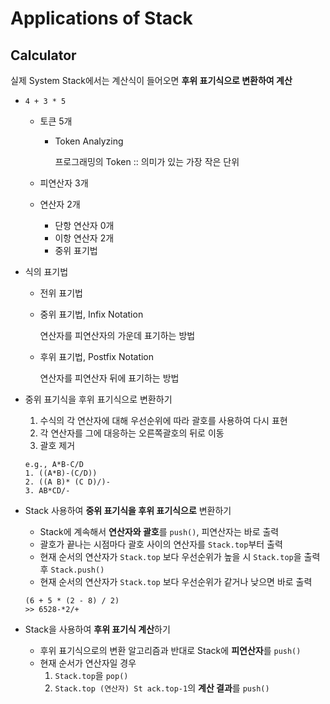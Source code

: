 # Applications of Stack

## Calculator

실제 System Stack에서는 계산식이 들어오면 **후위 표기식으로 변환하여 계산**

- `4 + 3 * 5`

  - 토큰 5개

    - Token Analyzing

      프로그래밍의 Token :: 의미가 있는 가장 작은 단위

  - 피연산자 3개

  - 연산자 2개

    - 단항 연산자 0개
    - 이항 연산자 2개
    - 중위 표기법

- 식의 표기법

  - 전위 표기법

  - 중위 표기법, Infix Notation

    연산자를 피연산자의 가운데 표기하는 방법

  - 후위 표기법, Postfix Notation

    연산자를 피연산자 뒤에 표기하는 방법

- 중위 표기식을 후위 표기식으로 변환하기

  1. 수식의 각 연산자에 대해 우선순위에 따라 괄호를 사용하여 다시 표현
  2. 각 연산자를 그에 대응하는 오른쪽괄호의 뒤로 이동
  3. 괄호 제거

  ```
  e.g., A*B-C/D
  1. ((A*B)-(C/D))
  2. ((A B)* (C D)/)-
  3. AB*CD/-
  ```

- Stack 사용하여 **중위 표기식을 후위 표기식으로** 변환하기

  - Stack에 계속해서 **연산자와 괄호**를 `push()`, 피연산자는 바로 출력
  - 괄호가 끝나는 시점마다 괄호 사이의 연산자를 `Stack.top`부터 출력
  - 현재 순서의 연산자가 `Stack.top` 보다 우선순위가 높을 시 `Stack.top`을 출력 후 `Stack.push()`
  - 현재 순서의 연산자가 `Stack.top` 보다 우선순위가 같거나 낮으면 바로 출력

  ```
  (6 + 5 * (2 - 8) / 2)
  >> 6528-*2/+
  ```

- Stack을 사용하여 **후위 표기식 계산**하기

  - 후위 표기식으로의 변환 알고리즘과 반대로 Stack에 **피연산자**를 `push()`
  - 현재 순서가 연산자일 경우
    1. `Stack.top`을 `pop()`
    2. `Stack.top (연산자) St ack.top-1`의 **계산 결과**를 `push()`